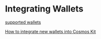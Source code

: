 # Integrating Wallets

[supported wallets](https://docs.cosmoskit.com/integrating-wallets#supported-wallets)

[How to integrate new wallets into Cosmos Kit](https://docs.cosmoskit.com/integrating-wallets/adding-new-wallets)
